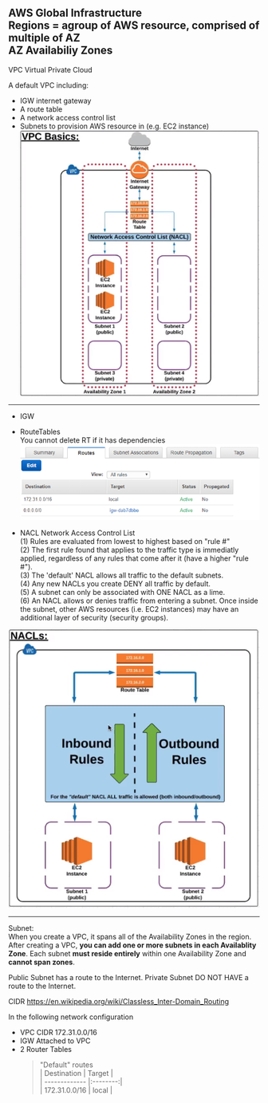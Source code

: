 AWS Global Infrastructure</br>
Regions = agroup of AWS resource, comprised of multiple of AZ</br>
AZ Availabiliy Zones</br>
------
VPC Virtual Private Cloud

A default VPC including:
- IGW internet gateway
- A route table
- A network access control list
- Subnets to provision AWS resource in (e.g. EC2 instance)
![](../img/VPC_Basic.PNG)

------

 - IGW<br>
 - RouteTables<br>
You cannot delete RT if it has dependencies<br>
![](../img/RTs.PNG)

 - NACL Network Access Control List<br>
 (1) Rules are evaluated from lowest to highest based on "rule #"<br>
 (2) The first rule found that applies to the traffic type is immediatly applied, regardless of any rules that come after it (have a higher "rule #").<br>
 (3) The 'default' NACL allows all traffic to the default subnets.<br>
 (4) Any new NACLs you create DENY all traffic by default.<br>
 (5) A subnet can only be associated with ONE NACL as a lime.<br>
 (6) An NACL allows or denies traffic from entering a subnet. Once inside the subnet, other AWS resources (i.e. EC2 instances) may have an additional layer of security (security groups).<br>

 ![](../img/NACL.PNG)

---

Subnet:<br>
When you create a VPC, it spans all of the Availability Zones in the region. After creating a VPC, **you can add one or more subnets in each Availablity Zone**. Each subnet **must reside entirely** within one Availability Zone and **cannot span zones**.

Public Subnet has a route to the Internet.
Private Subnet DO NOT HAVE a route to the Internet.

CIDR https://en.wikipedia.org/wiki/Classless_Inter-Domain_Routing

In the following network configuration
 - VPC CIDR 172.31.0.0/16
 - IGW Attached to VPC
 - 2 Router Tables<br>
   > "Default" routes<br>
| Destination   | Target   |<br>
| ------------- |:--------:|<br>
| 172.31.0.0/16 | local    |<br>
      
 
